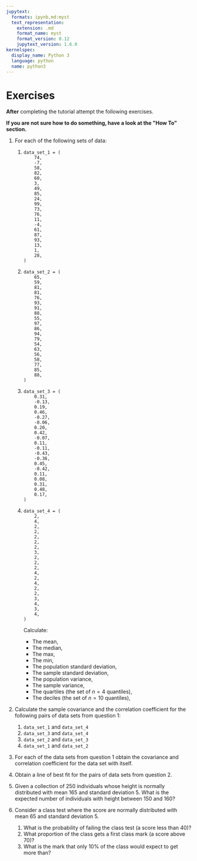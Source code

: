 ```yaml
---
jupytext:
  formats: ipynb,md:myst
  text_representation:
    extension: .md
    format_name: myst
    format_version: 0.12
    jupytext_version: 1.6.0
kernelspec:
  display_name: Python 3
  language: python
  name: python3
---
```


# Exercises

**After** completing the tutorial attempt the following exercises.

**If you are not sure how to do something, have a look at the "How To" section.**

1. For each of the following sets of data:

   1. ```
      data_set_1 = (
          74,
          -7,
          58,
          82,
          60,
          3,
          49,
          85,
          24,
          99,
          73,
          76,
          11,
          -4,
          61,
          87,
          93,
          13,
          1,
          28,
      )
      ```
   2. ```
      data_set_2 = (
          65,
          59,
          81,
          81,
          76,
          93,
          91,
          88,
          55,
          97,
          86,
          94,
          79,
          54,
          63,
          56,
          58,
          77,
          85,
          88,
      )
      ```
   3. ```
      data_set_3 = (
          0.31,
          -0.13,
          0.19,
          0.46,
          -0.27,
          -0.06,
          0.20,
          0.42,
          -0.07,
          0.11,
          -0.11,
          -0.43,
          -0.36,
          0.45,
          -0.42,
          0.11,
          0.08,
          0.31,
          0.48,
          0.17,
      )
      ```
   4. ```
      data_set_4 = (
          2,
          4,
          2,
          2,
          2,
          2,
          2,
          3,
          2,
          2,
          2,
          4,
          2,
          4,
          2,
          2,
          3,
          4,
          3,
          4,
      )
      ```

      Calculate:

      - The mean,
      - The median,
      - The max,
      - The min,
      - The population standard deviation,
      - The sample standard deviation,
      - The population variance,
      - The sample variance,
      - The quartiles (the set of $n=4$ quantiles),
      - The deciles (the set of $n=10$ quantiles),

2. Calculate the sample covariance and the correlation coefficient for the
   following pairs of data sets from question 1:

   1. `data_set_1` and `data_set_4`
   2. `data_set_3` and `data_set_4`
   3. `data_set_2` and `data_set_3`
   4. `data_set_1` and `data_set_2`

3. For each of the data sets from question 1 obtain the covariance and
   correlation coefficient for the data set with itself.

4. Obtain a line of best fit for the pairs of data sets from question 2.

5. Given a collection of 250 individuals whose height is normally distributed with
   mean 165 and standard deviation 5. What is the expected number of individuals
   with height between 150 and 160?

6. Consider a class test where the score are normally distributed with mean 65
   and standard deviation 5.

   1. What is the probability of failing the class test (a score less than 40)?
   2. What proportion of the class gets a first class mark (a score above 70)?
   3. What is the mark that only 10% of the class would expect to get more than?
